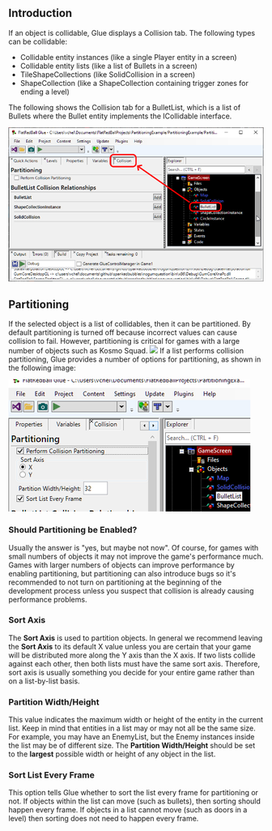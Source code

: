 ## Introduction

If an object is collidable, Glue displays a Collision tab. The following types can be collidable:

-   Collidable entity instances (like a single Player entity in a screen)
-   Collidable entity lists (like a list of Bullets in a screen)
-   TileShapeCollections (like SolidCollision in a screen)
-   ShapeCollection (like a ShapeCollection containing trigger zones for ending a level)

The following shows the Collision tab for a BulletList, which is a list of Bullets where the Bullet entity implements the ICollidable interface.

![](/media/2021-03-img_6040f2f675be3.png)

## Partitioning

If the selected object is a list of collidables, then it can be partitioned. By default partitioning is turned off because incorrect values can cause collision to fail. However, partitioning is critical for games with a large number of objects such as Kosmo Squad. ![](https://cdn.akamai.steamstatic.com/steam/apps/1448070/ss_61c7bc5936ca829c8ea8da9ba38fd17cdb82b100.1920x1080.jpg?t=1605029685) If a list performs collision partitioning, Glue provides a number of options for partitioning, as shown in the following image:

![](/media/2021-03-img_6040fe7465256.png)

### Should Partitioning be Enabled?

Usually the answer is "yes, but maybe not now". Of course, for games with small numbers of objects it may not improve the game's performance much. Games with larger numbers of objects can improve performance by enabling partitioning, but partitioning can also introduce bugs so it's recommended to not turn on partitioning at the beginning of the development process unless you suspect that collision is already causing performance problems.

### Sort Axis

The **Sort Axis** is used to partition objects. In general we recommend leaving the **Sort Axis** to its default X value unless you are certain that your game will be distributed more along the Y axis than the X axis. If two lists collide against each other, then both lists must have the same sort axis. Therefore, sort axis is usually something you decide for your entire game rather than on a list-by-list basis.

### Partition Width/Height

This value indicates the maximum width or height of the entity in the current list. Keep in mind that entities in a list may or may not all be the same size. For example, you may have an EnemyList, but the Enemy instances inside the list may be of different size. The **Partition Width/Height** should be set to the **largest** possible width or height of any object in the list.

### Sort List Every Frame

This option tells Glue whether to sort the list every frame for partitioning or not. If objects within the list can move (such as bullets), then sorting should happen every frame. If objects in a list cannot move (such as doors in a level) then sorting does not need to happen every frame.      
